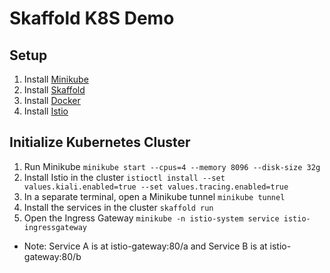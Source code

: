 # Skaffold K8S Demo

## Setup
 1. Install [Minikube](https://kubernetes.io/docs/tasks/tools/install-minikube/)
 2. Install [Skaffold](https://skaffold.dev/docs/install/)
 3. Install [Docker](https://docs.docker.com/get-docker/)
 4. Install [Istio](https://istio.io/latest/docs/setup/getting-started/)

## Initialize Kubernetes Cluster
 1. Run Minikube `minikube start --cpus=4 --memory 8096 --disk-size 32g`
 2. Install Istio in the cluster `istioctl install --set values.kiali.enabled=true --set values.tracing.enabled=true`
 3. In a separate terminal, open a Minikube tunnel `minikube tunnel`
 4. Install the services in the cluster `skaffold run`
 5. Open the Ingress Gateway `minikube -n istio-system service istio-ingressgateway`

  * Note: Service A is at istio-gateway:80/a and Service B is at istio-gateway:80/b
